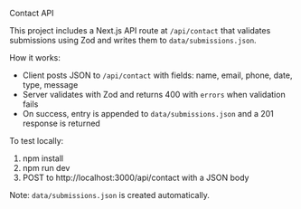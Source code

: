 Contact API

This project includes a Next.js API route at `/api/contact` that validates submissions using Zod and writes them to `data/submissions.json`.

How it works:
- Client posts JSON to `/api/contact` with fields: name, email, phone, date, type, message
- Server validates with Zod and returns 400 with `errors` when validation fails
- On success, entry is appended to `data/submissions.json` and a 201 response is returned

To test locally:
1) npm install
2) npm run dev
3) POST to http://localhost:3000/api/contact with a JSON body

Note: `data/submissions.json` is created automatically.
